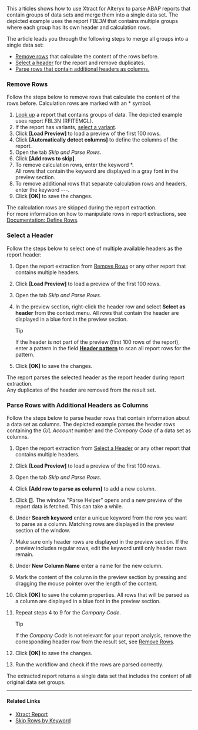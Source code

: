 This articles shows how to use Xtract for Alteryx to parse ABAP reports that contain groups of data sets and merge them into a single data set. The depicted example uses the report *FBL3N* that contains multiple groups where each group has its own header and calculation rows.

The article leads you through the following steps to merge all groups into a single data set:

- [Remove rows](#remove-rows) that calculate the content of the rows before.
- [Select a header](#select-a-header) for the report and remove duplicates.
- [Parse rows that contain additional headers as columns.](#parse-rows-with-additional-headers-as-columns)

### Remove Rows

Follow the steps below to remove rows that calculate the content of the rows before. Calculation rows are marked with an * symbol.

1. [Look up](../../documentation/report/#look-up-a-report-or-transaction) a report that contains groups of data. The depicted example uses report FBL3N (RFITEMGL).
1. If the report has variants, [select a variant](../../documentation/report/variants-and-selections/#choose-a-variant).
1. Click **[Load Preview]** to load a preview of the first 100 rows.
1. Click **[Automatically detect columns]** to define the columns of the report.
1. Open the tab *Skip and Parse Rows*.
1. Click **[Add rows to skip]**.
1. To remove calculation rows, enter the keyword \*.\
   All rows that contain the keyword are displayed in a gray font in the preview section.
1. To remove additional rows that separate calculation rows and headers, enter the keyword ---.
1. Click **[OK]** to save the changes.

The calculation rows are skipped during the report extraction.\
For more information on how to manipulate rows in report extractions, see [Documentation: Define Rows](../../documentation/report/report-rows-define/).

### Select a Header

Follow the steps below to select one of multiple available headers as the report header:

1. Open the report extraction from [Remove Rows](#remove-rows) or any other report that contains multiple headers.

1. Click **[Load Preview]** to load a preview of the first 100 rows.

1. Open the tab *Skip and Parse Rows*.

1. In the preview section, right-click the header row and select **Select as header** from the context menu. All rows that contain the header are displayed in a blue font in the preview section.

   Tip

   If the header is not part of the preview (first 100 rows of the report), enter a pattern in the field [**Header pattern**](../../documentation/report/report-rows-define/#header-pattern) to scan all report rows for the pattern.

1. Click **[OK]** to save the changes.

The report parses the selected header as the report header during report extraction.\
Any duplicates of the header are removed from the result set.

### Parse Rows with Additional Headers as Columns

Follow the steps below to parse header rows that contain information about a data set as columns. The depicted example parses the header rows containing the *G/L Account* number and the *Company Code* of a data set as columns.

1. Open the report extraction from [Select a Header](#select-a-header) or any other report that contains multiple headers.

1. Click **[Load Preview]** to load a preview of the first 100 rows.

1. Open the tab *Skip and Parse Rows*.

1. Click **[Add row to parse as column]** to add a new column.

1. Click **[]**. The window "Parse Helper" opens and a new preview of the report data is fetched. This can take a while.

1. Under **Search keyword** enter a unique keyword from the row you want to parse as a column. Matching rows are displayed in the preview section of the window.

1. Make sure only header rows are displayed in the preview section. If the preview includes regular rows, edit the keyword until only header rows remain.

1. Under **New Column Name** enter a name for the new column.

1. Mark the content of the column in the preview section by pressing and dragging the mouse pointer over the length of the content.

1. Click **[OK]** to save the column properties. All rows that will be parsed as a column are displayed in a blue font in the preview section.

1. Repeat steps 4 to 9 for the *Company Code*.

   Tip

   If the *Company Code* is not relevant for your report analysis, remove the corresponding header row from the result set, see [Remove Rows](#remove-rows).

1. Click **[OK]** to save the changes.

1. Run the workflow and check if the rows are parsed correctly.

The extracted report returns a single data set that includes the content of all original data set groups.

______________________________________________________________________

#### Related Links

- [Xtract Report](../../documentation/report/)
- [Skip Rows by Keyword](../../documentation/report/report-rows-define/#skip-rows-by-keyword)
